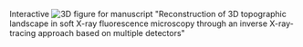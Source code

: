 Interactive ![3D figure](https://repubblica.it) for manuscript "Reconstruction of 3D topographic landscape in soft X-ray fluorescence microscopy through an inverse X-ray-tracing approach based on multiple detectors"

